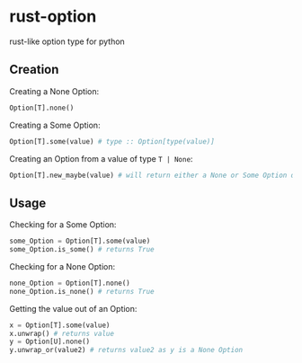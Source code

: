 # rust-option

rust-like option type for python

## Creation

Creating a None Option:

```python
Option[T].none()
```

Creating a Some Option:

```python
Option[T].some(value) # type :: Option[type(value)]
```

Creating an Option from a value of type `T | None`:

```python
Option[T].new_maybe(value) # will return either a None or Some Option depending on the value.
```

## Usage

Checking for a Some Option:

```python
some_Option = Option[T].some(value)
some_Option.is_some() # returns True
```

Checking for a None Option:

```python
none_Option = Option[T].none()
none_Option.is_none() # returns True
```

Getting the value out of an Option:

```python
x = Option[T].some(value)
x.unwrap() # returns value
y = Option[U].none()
y.unwrap_or(value2) # returns value2 as y is a None Option
```
